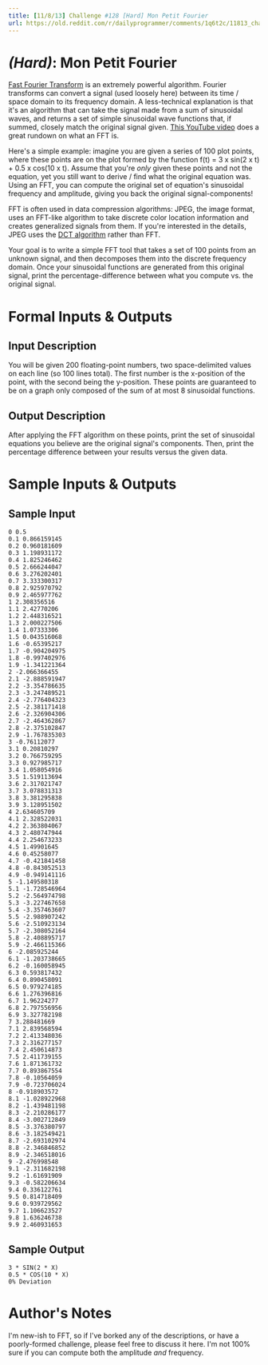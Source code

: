 ```yaml
---
title: [11/8/13] Challenge #128 [Hard] Mon Petit Fourier
url: https://old.reddit.com/r/dailyprogrammer/comments/1q6t2c/11813_challenge_128_hard_mon_petit_fourier/
---
```


# [](#HardIcon) *(Hard)*: Mon Petit Fourier

[Fast Fourier Transform](http://en.wikipedia.org/wiki/Fast_Fourier_transform) is an extremely powerful algorithm. Fourier transforms can convert a signal (used loosely here) between its time / space domain to its frequency domain. A less-technical explanation is that it's an algorithm that can take the signal made from a sum of sinusoidal waves, and returns a set of simple sinusoidal wave functions that, if summed, closely match the original signal given. [This YouTube video](http://www.youtube.com/watch?v=ObklYbQaX24) does a great rundown on what an FFT is.

Here's a simple example: imagine you are given a series of 100 plot points, where these points are on the plot formed by the function f(t) = 3 x sin(2 x t) + 0.5 x cos(10 x t). Assume that you're *only* given these points and not the equation, yet you still want to derive / find what the original equation was. Using an FFT, you can compute the original set of equation's sinusoidal frequency and amplitude, giving you back the original signal-components!

FFT is often used in data compression algorithms: JPEG, the image format, uses an FFT-like algorithm to take discrete color location information and creates generalized signals from them. If you're interested in the details, JPEG uses the [DCT algorithm](http://en.wikipedia.org/wiki/Discrete_cosine_transform) rather than FFT.

Your goal is to write a simple FFT tool that takes a set of 100 points from an unknown signal, and then decomposes them into the discrete frequency domain. Once your sinusoidal functions are generated from this original signal, print the percentage-difference between what you compute vs. the original signal.

# Formal Inputs & Outputs
## Input Description

You will be given 200 floating-point numbers, two space-delimited values on each line (so 100 lines total). The first number is the x-position of the point, with the second being the y-position. These points are guaranteed to be on a graph only composed of the sum of at most 8 sinusoidal functions.

## Output Description

After applying the FFT algorithm on these points, print the set of sinusoidal equations you believe are the original signal's components. Then, print the percentage difference between your results versus the given data.

# Sample Inputs & Outputs
## Sample Input

    0 0.5
    0.1 0.866159145
    0.2 0.960181609
    0.3 1.198931172
    0.4 1.825246462
    0.5 2.666244047
    0.6 3.276202401
    0.7 3.333300317
    0.8 2.925970792
    0.9 2.465977762
    1 2.308356516
    1.1 2.42770206
    1.2 2.448316521
    1.3 2.000227506
    1.4 1.07333306
    1.5 0.043516068
    1.6 -0.65395217
    1.7 -0.904204975
    1.8 -0.997402976
    1.9 -1.341221364
    2 -2.066366455
    2.1 -2.888591947
    2.2 -3.354786635
    2.3 -3.247489521
    2.4 -2.776404323
    2.5 -2.381171418
    2.6 -2.326904306
    2.7 -2.464362867
    2.8 -2.375102847
    2.9 -1.767835303
    3 -0.76112077
    3.1 0.20810297
    3.2 0.766759295
    3.3 0.927985717
    3.4 1.058054916
    3.5 1.519113694
    3.6 2.317021747
    3.7 3.078831313
    3.8 3.381295838
    3.9 3.128951502
    4 2.634605709
    4.1 2.328522031
    4.2 2.363804067
    4.3 2.480747944
    4.4 2.254673233
    4.5 1.49901645
    4.6 0.45258077
    4.7 -0.421841458
    4.8 -0.843052513
    4.9 -0.949141116
    5 -1.149580318
    5.1 -1.728546964
    5.2 -2.564974798
    5.3 -3.227467658
    5.4 -3.357463607
    5.5 -2.988907242
    5.6 -2.510923134
    5.7 -2.308052164
    5.8 -2.408895717
    5.9 -2.466115366
    6 -2.085925244
    6.1 -1.203738665
    6.2 -0.160058945
    6.3 0.593817432
    6.4 0.890458091
    6.5 0.979274185
    6.6 1.276396816
    6.7 1.96224277
    6.8 2.797556956
    6.9 3.327782198
    7 3.288481669
    7.1 2.839568594
    7.2 2.413348036
    7.3 2.316277157
    7.4 2.450614873
    7.5 2.411739155
    7.6 1.871361732
    7.7 0.893867554
    7.8 -0.10564059
    7.9 -0.723706024
    8 -0.918903572
    8.1 -1.028922968
    8.2 -1.439481198
    8.3 -2.210286177
    8.4 -3.002712849
    8.5 -3.376380797
    8.6 -3.182549421
    8.7 -2.693102974
    8.8 -2.346846852
    8.9 -2.346518016
    9 -2.476998548
    9.1 -2.311682198
    9.2 -1.61691909
    9.3 -0.582206634
    9.4 0.336122761
    9.5 0.814718409
    9.6 0.939729562
    9.7 1.106623527
    9.8 1.636246738
    9.9 2.460931653

## Sample Output

    3 * SIN(2 * X) 
    0.5 * COS(10 * X)
    0% Deviation

# Author's Notes

I'm new-ish to FFT, so if I've borked any of the descriptions, or have a poorly-formed challenge, please feel free to discuss it here. I'm not 100% sure if you can compute both the amplitude *and* frequency.